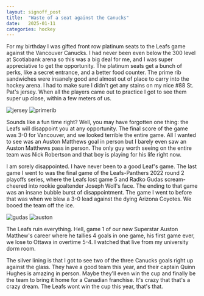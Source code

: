 ```yaml
---
layout: signoff_post
title:  "Waste of a seat against the Canucks"
date:   2025-01-11
categories: hockey
---
```


For my birthday I was gifted front row platinum seats to the Leafs game against the Vancouver Canucks. I had never been even below the 300 level at Scotiabank arena so this was a big deal for me, and I was super appreciative to get the opportunity. The platinum seats get a bunch of perks, like a secret entrance, and a better food counter. The prime rib sandwiches were insanely good and almost out of place to carry into the hockey arena. I had to make sure I didn't get any stains on my nice #88 St. Pat's jersey. When all the players came out to practice I got to see them super up close, within a few meters of us.

![jersey](https://cdn.media.amplience.net/i/teamtownsports/9031318_Green_0?$large$)
![primerib](https://encrypted-tbn0.gstatic.com/images?q=tbn:ANd9GcTV8XPUITauiGxYCifV-g6iyAQwJZI4UWotnA&s)

Sounds like a fun time right? Well, you may have forgotten one thing: the Leafs will disappoint you at any opportunity. The final score of the game was 3-0 for Vancouver, and we looked terrible the entire game. All I wanted to see was an Auston Matthews goal in person but I barely even saw an Auston Matthews pass in person. The only guy worth seeing on the entire team was Nick Robertson and that boy is playing for his life right now. 

I am sorely disappointed. I have never been to a good Leaf's game. The last game I went to was the final game of the Leafs-Panthers 2022 round 2 playoffs series, where the Leafs lost game 5 and Radko Gudas scream-cheered into rookie goaltender Joseph Woll's face. The ending to that game was an insane bubble burst of disappointment. The game I went to before that was when we blew a 3-0 lead against the dying Arizona Coyotes. We booed the team off the ice. 

![gudas](https://i0.wp.com/www.ginohard.com/wp-content/uploads/2023/05/Radko-Gudas-screams-face.jpg?fit=1200%2C630&ssl=1)
![auston](https://mapleleafshotstove.com/wp-content/uploads/2024/02/matthews-coyotes-goal-50-night.jpg)

The Leafs ruin everything. Hell, game 1 of our new Superstar Auston Matthew's career where he tallies 4 goals in one game, his first game ever, we lose to Ottawa in overtime 5-4. I watched that live from my university dorm room. 

The silver lining is that I got to see two of the three Canucks goals right up against the glass. They have a good team this year, and their captain Quinn Hughes is amazing in person. Maybe they'll even win the cup and finally be the team to bring it home for a Canadian franchise. It's crazy that that's a crazy dream. The Leafs wont win the cup this year, that's that. 